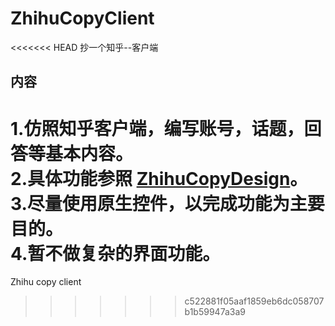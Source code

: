 # ZhihuCopyClient
<<<<<<< HEAD
抄一个知乎--客户端
## 内容
1.仿照知乎客户端，编写账号，话题，回答等基本内容。  
2.具体功能参照 [ZhihuCopyDesign](https://github.com/WindWZQ/ZhihuCopyDesign)。  
3.尽量使用原生控件，以完成功能为主要目的。  
4.暂不做复杂的界面功能。  
=======
Zhihu copy client
>>>>>>> c522881f05aaf1859eb6dc058707b1b59947a3a9
